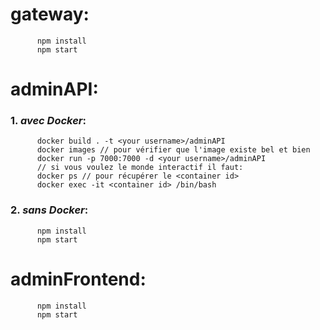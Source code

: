 
# gateway:
          npm install 
          npm start

# adminAPI:
### 1. *avec Docker*:
          docker build . -t <your username>/adminAPI
          docker images // pour vérifier que l'image existe bel et bien 
          docker run -p 7000:7000 -d <your username>/adminAPI
          // si vous voulez le monde interactif il faut:
          docker ps // pour récupérer le <container id>
          docker exec -it <container id> /bin/bash
### 2. *sans Docker*:
          npm install 
          npm start

# adminFrontend:
          npm install 
          npm start 
